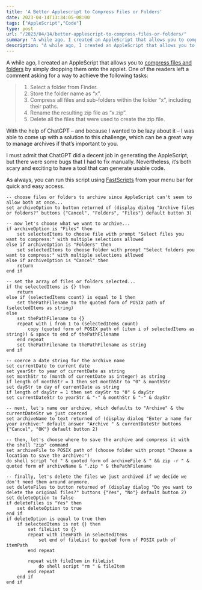 ```yaml
---
title: 'A Better Applescript to Compress Files or Folders'
date: 2023-04-14T13:34:05-08:00
tags: ["AppleScript","Code"]
type: post
url: "/2023/04/14/better-applescript-to-compress-files-or-folders/"
summary: "A while ago, I created an AppleScript that allows you to compress files and folders by simply dropping them onto the applet."
description: "A while ago, I created an AppleScript that allows you to compress files and folders by simply dropping them onto the applet."
---
```


A while ago, I created an AppleScript that allows you to [compress files and folders](/2014/08/02/applescript-to-compress-files-and-folders/) by simply dropping them onto the applet. One of the readers left a comment asking for a way to achieve the following tasks:

> 1.  Select a folder from Finder.
> 2.  Store the folder name as “x”.
> 3.  Compress all files and sub-folders within the folder “x”, including their paths.
> 4.  Rename the resulting zip file as “x.zip”.
> 5.  Delete all the files that were used to create the zip file.

With the help of ChatGPT – and because I wanted to be lazy about it – I was able to come up with a solution to this challenge, which can be a great way to manage archives if that’s important to you.<!--more-->

I must admit that ChatGPT did a decent job in generating the AppleScript, but there were some bugs that I had to fix manually. Nevertheless, it’s both scary and exciting to have a tool that can generate usable code.

As always, you can run this script using [FastScripts](http://www.red-sweater.com/fastscripts/) from your menu bar for quick and easy access.

```applescript
-- choose files or folders to archive since AppleScript can't seem to allow both at once...
set archiveOption to button returned of (display dialog "Archive files or folders?" buttons {"Cancel", "Folders", "Files"} default button 3)

-- now let's choose what we want to archive...
if archiveOption is "Files" then
	set selectedItems to choose file with prompt "Select files you want to compress:" with multiple selections allowed
else if archiveOption is "Folders" then
	set selectedItems to choose folder with prompt "Select folders you want to compress:" with multiple selections allowed
else if archiveOption is "Cancel" then
	return
end if

-- set the array of files or folders selected...
if the selectedItems is {} then
	return
else if (selectedItems count) is equal to 1 then
	set thePathFilename to the quoted form of POSIX path of (selectedItems as string)
else
	set thePathFilename to {}
	repeat with i from 1 to (selectedItems count)
		copy (quoted form of POSIX path of (item i of selectedItems as string)) & space to end of thePathFilename
	end repeat
	set thePathFilename to thePathFilename as string
end if

-- coerce a date string for the archive name
set currentDate to current date
set yearStr to year of currentDate as string
set monthStr to (month of currentDate as integer) as string
if length of monthStr = 1 then set monthStr to "0" & monthStr
set dayStr to day of currentDate as string
if length of dayStr = 1 then set dayStr to "0" & dayStr
set currentDateStr to yearStr & "-" & monthStr & "-" & dayStr

-- next, let's name our archive, which defaults to "Archive" & the currentDateStr we just coerced
set archiveName to text returned of (display dialog "Enter a name for your archive:" default answer "Archive " & currentDateStr buttons {"Cancel", "OK"} default button 2)

-- then, let's choose where to save the archive and compress it with the shell "zip" command
set archiveFile to POSIX path of (choose folder with prompt "Choose a location to save the archive:")
do shell script "cd " & quoted form of archiveFile & " && zip -r " & quoted form of archiveName & ".zip " & thePathFilename

-- finally, let's delete the files we just archived if we decide we don't need them around anymore.
set deleteFiles to button returned of (display dialog "Do you want to delete the original files?" buttons {"Yes", "No"} default button 2)
set deleteOption to false
if deleteFiles is "Yes" then
	set deleteOption to true
end if
if deleteOption is equal to true then
	if selectedItems is not {} then
		set fileList to {}
		repeat with itemPath in selectedItems
			set end of fileList to quoted form of POSIX path of itemPath
		end repeat
		
		repeat with fileItem in fileList
			do shell script "rm " & fileItem
		end repeat
	end if
end if
```